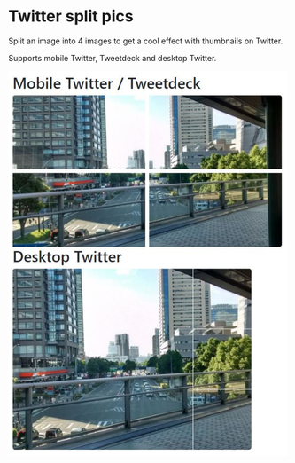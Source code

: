 # Twitter split pics

Split an image into 4 images to get a cool effect with thumbnails on Twitter.

Supports mobile Twitter, Tweetdeck and desktop Twitter.

![Example image](docs/example.jpg "An example of the result")

